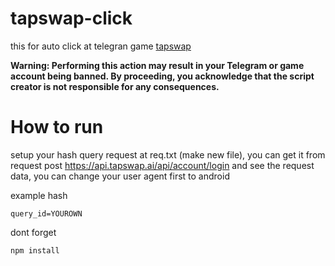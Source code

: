 # tapswap-click

this for auto click at telegran game <a href='https://t.me/tapswap_mirror_2_bot?start=r_2070067098'>tapswap</a>

<b>Warning: Performing this action may result in your Telegram or game account being banned. By proceeding, you acknowledge that the script creator is not responsible for any consequences.</b>

# How to run

setup your hash query request at req.txt (make new file),
you can get it from request post https://api.tapswap.ai/api/account/login and see the request data, you can change your user agent first to android

example hash

```
query_id=YOUROWN
```

dont forget

```
npm install
```
